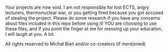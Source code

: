 Your projects are now void.
I am not responsible for lost ECTS, angry lecturers, thermonuclear war, or you getting fired because you got accused of stealing the project. Please do some research if you have any concerns about files included in this repo before using it! YOU are choosing to use these files, and if you point the finger at me for messing up your education, I will laugh at you. A lot.

All rights reserved to Michał Bień and/or co-creators (if mentioned)
